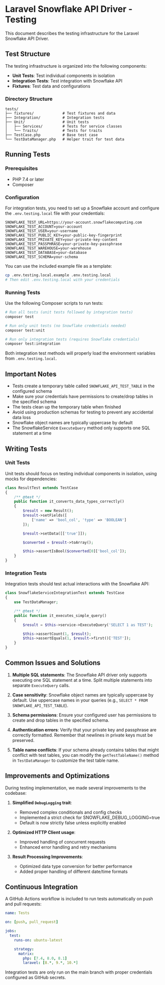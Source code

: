 # Laravel Snowflake API Driver - Testing

This document describes the testing infrastructure for the Laravel Snowflake API Driver.

## Test Structure

The testing infrastructure is organized into the following components:

- **Unit Tests**: Test individual components in isolation
- **Integration Tests**: Test integration with Snowflake API
- **Fixtures**: Test data and configurations

### Directory Structure

```
tests/
├── fixtures/             # Test fixtures and data
├── Integration/          # Integration tests
├── Unit/                 # Unit tests
│   ├── Services/         # Tests for service classes
│   └── Traits/           # Tests for traits
├── TestCase.php          # Base test case
└── TestDataManager.php   # Helper trait for test data
```

## Running Tests

### Prerequisites

- PHP 7.4 or later
- Composer

### Configuration

For integration tests, you need to set up a Snowflake account and configure the `.env.testing.local` file with your credentials:

```env
SNOWFLAKE_TEST_URL=https://your-account.snowflakecomputing.com
SNOWFLAKE_TEST_ACCOUNT=your-account
SNOWFLAKE_TEST_USER=your-username
SNOWFLAKE_TEST_PUBLIC_KEY=your-public-key-fingerprint
SNOWFLAKE_TEST_PRIVATE_KEY=your-private-key-content
SNOWFLAKE_TEST_PASSPHRASE=your-private-key-passphrase
SNOWFLAKE_TEST_WAREHOUSE=your-warehouse
SNOWFLAKE_TEST_DATABASE=your-database
SNOWFLAKE_TEST_SCHEMA=your-schema
```

You can use the included example file as a template:
```bash
cp .env.testing.local.example .env.testing.local
# Then edit .env.testing.local with your credentials
```

### Running Tests

Use the following Composer scripts to run tests:

```bash
# Run all tests (unit tests followed by integration tests)
composer test

# Run only unit tests (no Snowflake credentials needed)
composer test:unit

# Run only integration tests (requires Snowflake credentials)
composer test:integration
```

Both integration test methods will properly load the environment variables from `.env.testing.local`.

## Important Notes

- Tests create a temporary table called `SNOWFLAKE_API_TEST_TABLE` in the configured schema
- Make sure your credentials have permissions to create/drop tables in the specified schema
- The tests clean up the temporary table when finished
- Avoid using production schemas for testing to prevent any accidental data loss
- Snowflake object names are typically uppercase by default
- The SnowflakeService `ExecuteQuery` method only supports one SQL statement at a time

## Writing Tests

### Unit Tests

Unit tests should focus on testing individual components in isolation, using mocks for dependencies:

```php
class ResultTest extends TestCase
{
    /** @test */
    public function it_converts_data_types_correctly()
    {
        $result = new Result();
        $result->setFields([
            ['name' => 'bool_col', 'type' => 'BOOLEAN']
        ]);

        $result->setData([['true']]);

        $converted = $result->toArray();

        $this->assertIsBool($converted[0]['bool_col']);
    }
}
```

### Integration Tests

Integration tests should test actual interactions with the Snowflake API:

```php
class SnowflakeServiceIntegrationTest extends TestCase
{
    use TestDataManager;

    /** @test */
    public function it_executes_simple_query()
    {
        $result = $this->service->ExecuteQuery('SELECT 1 as TEST');

        $this->assertCount(1, $result);
        $this->assertEquals(1, $result->first()['TEST']);
    }
}
```

## Common Issues and Solutions

1. **Multiple SQL statements**: The Snowflake API driver only supports executing one SQL statement at a time. Split multiple statements into separate `ExecuteQuery` calls.

2. **Case sensitivity**: Snowflake object names are typically uppercase by default. Use uppercase names in your queries (e.g., `SELECT * FROM SNOWFLAKE_API_TEST_TABLE`).

3. **Schema permissions**: Ensure your configured user has permissions to create and drop tables in the specified schema.

4. **Authentication errors**: Verify that your private key and passphrase are correctly formatted. Remember that newlines in private keys must be preserved.

5. **Table name conflicts**: If your schema already contains tables that might conflict with test tables, you can modify the `getTestTableName()` method in `TestDataManager` to customize the test table name.

## Improvements and Optimizations

During testing implementation, we made several improvements to the codebase:

1. **Simplified `DebugLogging` trait**:
   - Removed complex conditionals and config checks
   - Implemented a strict check for SNOWFLAKE_DEBUG_LOGGING=true
   - Default is now strictly false unless explicitly enabled

2. **Optimized HTTP Client usage**:
   - Improved handling of concurrent requests
   - Enhanced error handling and retry mechanisms

3. **Result Processing Improvements**:
   - Optimized data type conversion for better performance
   - Added proper handling of different date/time formats

## Continuous Integration

A GitHub Actions workflow is included to run tests automatically on push and pull requests:

```yaml
name: Tests

on: [push, pull_request]

jobs:
  test:
    runs-on: ubuntu-latest

    strategy:
      matrix:
        php: [7.4, 8.0, 8.1]
        laravel: [8.*, 9.*, 10.*]
```

Integration tests are only run on the main branch with proper credentials configured as GitHub secrets.

